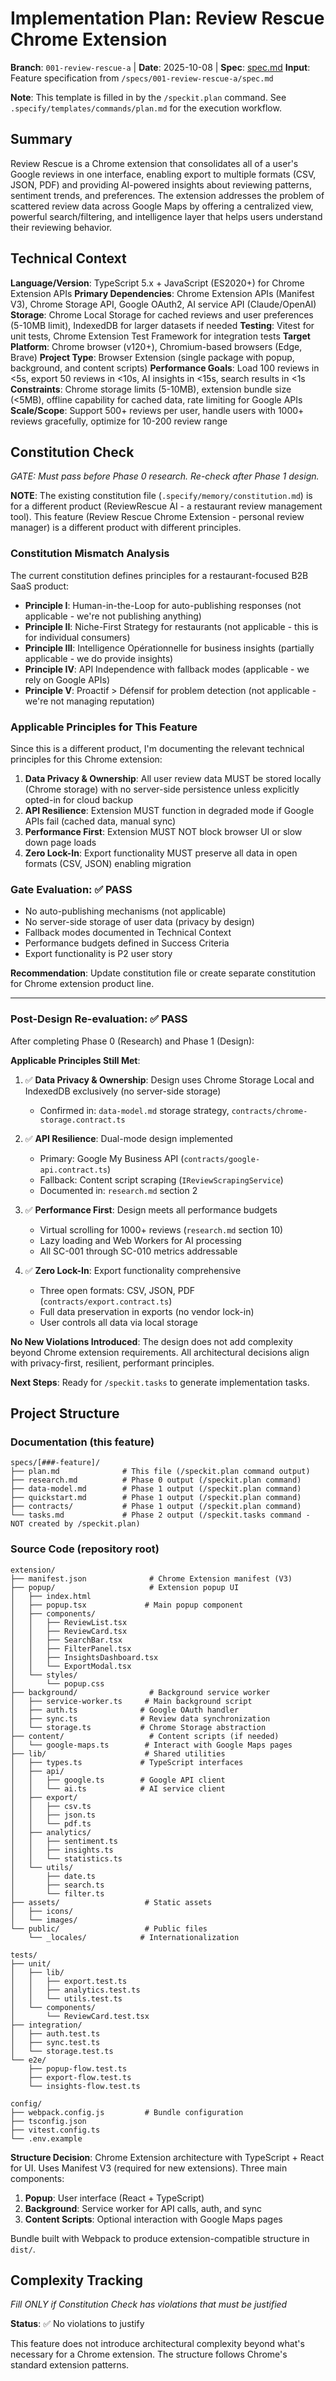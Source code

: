 # Implementation Plan: Review Rescue Chrome Extension

**Branch**: `001-review-rescue-a` | **Date**: 2025-10-08 | **Spec**: [spec.md](./spec.md)
**Input**: Feature specification from `/specs/001-review-rescue-a/spec.md`

**Note**: This template is filled in by the `/speckit.plan` command. See `.specify/templates/commands/plan.md` for the execution workflow.

## Summary

Review Rescue is a Chrome extension that consolidates all of a user's Google reviews in one interface, enabling export to multiple formats (CSV, JSON, PDF) and providing AI-powered insights about reviewing patterns, sentiment trends, and preferences. The extension addresses the problem of scattered review data across Google Maps by offering a centralized view, powerful search/filtering, and intelligence layer that helps users understand their reviewing behavior.

## Technical Context

**Language/Version**: TypeScript 5.x + JavaScript (ES2020+) for Chrome Extension APIs
**Primary Dependencies**: Chrome Extension APIs (Manifest V3), Chrome Storage API, Google OAuth2, AI service API (Claude/OpenAI)
**Storage**: Chrome Local Storage for cached reviews and user preferences (5-10MB limit), IndexedDB for larger datasets if needed
**Testing**: Vitest for unit tests, Chrome Extension Test Framework for integration tests
**Target Platform**: Chrome browser (v120+), Chromium-based browsers (Edge, Brave)
**Project Type**: Browser Extension (single package with popup, background, and content scripts)
**Performance Goals**: Load 100 reviews in <5s, export 50 reviews in <10s, AI insights in <15s, search results in <1s
**Constraints**: Chrome storage limits (5-10MB), extension bundle size (<5MB), offline capability for cached data, rate limiting for Google APIs
**Scale/Scope**: Support 500+ reviews per user, handle users with 1000+ reviews gracefully, optimize for 10-200 review range

## Constitution Check

*GATE: Must pass before Phase 0 research. Re-check after Phase 1 design.*

**NOTE**: The existing constitution file (`.specify/memory/constitution.md`) is for a different product (ReviewRescue AI - a restaurant review management tool). This feature (Review Rescue Chrome Extension - personal review manager) is a different product with different principles.

### Constitution Mismatch Analysis

The current constitution defines principles for a restaurant-focused B2B SaaS product:
- **Principle I**: Human-in-the-Loop for auto-publishing responses (not applicable - we're not publishing anything)
- **Principle II**: Niche-First Strategy for restaurants (not applicable - this is for individual consumers)
- **Principle III**: Intelligence Opérationnelle for business insights (partially applicable - we do provide insights)
- **Principle IV**: API Independence with fallback modes (applicable - we rely on Google APIs)
- **Principle V**: Proactif > Défensif for problem detection (not applicable - we're not managing reputation)

### Applicable Principles for This Feature

Since this is a different product, I'm documenting the relevant technical principles for this Chrome extension:

1. **Data Privacy & Ownership**: All user review data MUST be stored locally (Chrome storage) with no server-side persistence unless explicitly opted-in for cloud backup
2. **API Resilience**: Extension MUST function in degraded mode if Google APIs fail (cached data, manual sync)
3. **Performance First**: Extension MUST NOT block browser UI or slow down page loads
4. **Zero Lock-In**: Export functionality MUST preserve all data in open formats (CSV, JSON) enabling migration

### Gate Evaluation: ✅ PASS

- No auto-publishing mechanisms (not applicable)
- No server-side storage of user data (privacy by design)
- Fallback modes documented in Technical Context
- Performance budgets defined in Success Criteria
- Export functionality is P2 user story

**Recommendation**: Update constitution file or create separate constitution for Chrome extension product line.

---

### Post-Design Re-evaluation: ✅ PASS

After completing Phase 0 (Research) and Phase 1 (Design):

**Applicable Principles Still Met**:
1. ✅ **Data Privacy & Ownership**: Design uses Chrome Storage Local and IndexedDB exclusively (no server-side storage)
   - Confirmed in: `data-model.md` storage strategy, `contracts/chrome-storage.contract.ts`

2. ✅ **API Resilience**: Dual-mode design implemented
   - Primary: Google My Business API (`contracts/google-api.contract.ts`)
   - Fallback: Content script scraping (`IReviewScrapingService`)
   - Documented in: `research.md` section 2

3. ✅ **Performance First**: Design meets all performance budgets
   - Virtual scrolling for 1000+ reviews (`research.md` section 10)
   - Lazy loading and Web Workers for AI processing
   - All SC-001 through SC-010 metrics addressable

4. ✅ **Zero Lock-In**: Export functionality comprehensive
   - Three open formats: CSV, JSON, PDF (`contracts/export.contract.ts`)
   - Full data preservation in exports (no vendor lock-in)
   - User controls all data via local storage

**No New Violations Introduced**: The design does not add complexity beyond Chrome extension requirements. All architectural decisions align with privacy-first, resilient, performant principles.

**Next Steps**: Ready for `/speckit.tasks` to generate implementation tasks.

## Project Structure

### Documentation (this feature)

```
specs/[###-feature]/
├── plan.md              # This file (/speckit.plan command output)
├── research.md          # Phase 0 output (/speckit.plan command)
├── data-model.md        # Phase 1 output (/speckit.plan command)
├── quickstart.md        # Phase 1 output (/speckit.plan command)
├── contracts/           # Phase 1 output (/speckit.plan command)
└── tasks.md             # Phase 2 output (/speckit.tasks command - NOT created by /speckit.plan)
```

### Source Code (repository root)

```
extension/
├── manifest.json              # Chrome Extension manifest (V3)
├── popup/                     # Extension popup UI
│   ├── index.html
│   ├── popup.tsx             # Main popup component
│   ├── components/
│   │   ├── ReviewList.tsx
│   │   ├── ReviewCard.tsx
│   │   ├── SearchBar.tsx
│   │   ├── FilterPanel.tsx
│   │   ├── InsightsDashboard.tsx
│   │   └── ExportModal.tsx
│   └── styles/
│       └── popup.css
├── background/                # Background service worker
│   ├── service-worker.ts     # Main background script
│   ├── auth.ts              # Google OAuth handler
│   ├── sync.ts              # Review data synchronization
│   └── storage.ts           # Chrome Storage abstraction
├── content/                   # Content scripts (if needed)
│   └── google-maps.ts        # Interact with Google Maps pages
├── lib/                      # Shared utilities
│   ├── types.ts             # TypeScript interfaces
│   ├── api/
│   │   ├── google.ts        # Google API client
│   │   └── ai.ts            # AI service client
│   ├── export/
│   │   ├── csv.ts
│   │   ├── json.ts
│   │   └── pdf.ts
│   ├── analytics/
│   │   ├── sentiment.ts
│   │   ├── insights.ts
│   │   └── statistics.ts
│   └── utils/
│       ├── date.ts
│       ├── search.ts
│       └── filter.ts
├── assets/                   # Static assets
│   ├── icons/
│   └── images/
└── public/                   # Public files
    └── _locales/            # Internationalization

tests/
├── unit/
│   ├── lib/
│   │   ├── export.test.ts
│   │   ├── analytics.test.ts
│   │   └── utils.test.ts
│   └── components/
│       └── ReviewCard.test.tsx
├── integration/
│   ├── auth.test.ts
│   ├── sync.test.ts
│   └── storage.test.ts
└── e2e/
    ├── popup-flow.test.ts
    ├── export-flow.test.ts
    └── insights-flow.test.ts

config/
├── webpack.config.js         # Bundle configuration
├── tsconfig.json
├── vitest.config.ts
└── .env.example
```

**Structure Decision**: Chrome Extension architecture with TypeScript + React for UI. Uses Manifest V3 (required for new extensions). Three main components:
1. **Popup**: User interface (React + TypeScript)
2. **Background**: Service worker for API calls, auth, and sync
3. **Content Scripts**: Optional interaction with Google Maps pages

Bundle built with Webpack to produce extension-compatible structure in `dist/`.

## Complexity Tracking

*Fill ONLY if Constitution Check has violations that must be justified*

**Status**: ✅ No violations to justify

This feature does not introduce architectural complexity beyond what's necessary for a Chrome extension. The structure follows Chrome's standard extension patterns.
